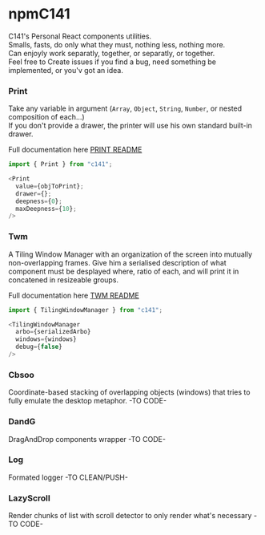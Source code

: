 # npmC141
C141's Personal React components utilities.  
Smalls, fasts, do only what they must, nothing less, nothing more.  
Can enjoyly work separatly, together, or separatly, or together.  
Feel free to Create issues if you find a bug, need something be implemented, or you'v got an idea.


### Print
Take any variable in argument (`Array`, `Object`, `String`, `Number`, or nested composition of each...)  
If you don't provide a drawer, the printer will use his own standard built-in drawer.  

Full documentation here [PRINT README](src/Printer/README.md)
```javascript
import { Print } from "c141";

<Print
  value={objToPrint};
  drawer={};
  deepness={0};
  maxDeepness={10};
/>
```


### Twm
A Tiling Window Manager with an organization of the screen into mutually non-overlapping frames.
Give him a serialised description of what component must be desplayed where, ratio of each, and will print it in concatened in resizeable groups.

Full documentation here [TWM README](src/Twm/README.md)
```javascript
import { TilingWindowManager } from "c141";

<TilingWindowManager
  arbo={serializedArbo}
  windows={windows}
  debug={false}
/>
```

### Cbsoo
Coordinate-based stacking of overlapping objects (windows) that tries to fully emulate the desktop metaphor. 
-TO CODE-

### DandG
DragAndDrop components wrapper
-TO CODE-

### Log
Formated logger
-TO CLEAN/PUSH-

### LazyScroll
Render chunks of list with scroll detector to only render what's necessary
-TO CODE-




